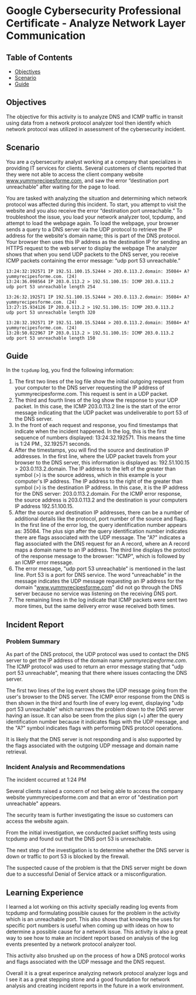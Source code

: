 # Google Cybersecurity Professional Certificate - Analyze Network Layer Communication

## Table of Contents

- [Objectives](#objectives)
- [Scenario](#scenario)
- [Guide](#guide)

## Objectives

The objective for this activity is to analyze DNS and ICMP traffic in transit using data from a network protocol analyzer tool then identify which network protocol was utilized in assessment of the cybersecurity incident.

## Scenario

You are a cybersecurity analyst working at a company that specializes in providing IT services for clients. Several customers of clients reported that they were not able to access the client company website www.yummyrecipesforme.com, and saw the error “destination port unreachable” after waiting for the page to load.

You are tasked with analyzing the situation and determining which network protocol was affected during this incident. To start, you attempt to visit the website and you also receive the error “destination port unreachable.” To troubleshoot the issue, you load your network analyzer tool, tcpdump, and attempt to load the webpage again. To load the webpage, your browser sends a query to a DNS server via the UDP protocol to retrieve the IP address for the website's domain name; this is part of the DNS protocol. Your browser then uses this IP address as the destination IP for sending an HTTPS request to the web server to display the webpage The analyzer shows that when you send UDP packets to the DNS server, you receive ICMP packets containing the error message: “udp port 53 unreachable.”

```
13:24:32:192571 IP 192.51.100.15.52444 > 203.0.113.2.domain: 35084+ A?
yummyrecipesforme.com. (24)
13:24:36.098564 IP 203.0.113.2 > 192.51.100.15: ICMP 203.0.113.2
udp port 53 unreachable length 254

13:26:32.192571 IP 192.51.100.15.52444 > 203.0.113.2.domain: 35084+ A?
yummyrecipesforme.com. (24)
13:27:15.934126 IP 203.0.113.2 > 192.51.100.15: ICMP 203.0.113.2
udp port 53 unreachable length 320

13:28:32.192571 IP 192.51.100.15.52444 > 203.0.113.2.domain: 35084+ A?
yummyrecipesforme.com. (24)
13:28:50.022967 IP 203.0.113.2 > 192.51.100.15: ICMP 203.0.113.2
udp port 53 unreachable length 150
```

## Guide

In the `tcpdump` log, you find the following information:

1. The first two lines of the log file show the initial outgoing request from your computer to the DNS server requesting the IP address of yummyrecipesforme.com. This request is sent in a UDP packet.
2. The third and fourth lines of the log show the response to your UDP packet. In this case, the ICMP 203.0.113.2 line is the start of the error message indicating that the UDP packet was undeliverable to port 53 of the DNS server.
3. In the front of each request and response, you find timestamps that indicate when the incident happened. In the log, this is the first sequence of numbers displayed: 13:24:32.192571. This means the time is 1:24 PM., 32.192571 seconds.
4. After the timestamps, you will find the source and destination IP addresses. In the first line, where the UDP packet travels from your browser to the DNS server, this information is displayed as: 192.51.100.15 > 203.0.113.2.domain. The IP address to the left of the greater than symbol (>) is the source address, which in this example is your computer's IP address. The IP address to the right of the greater than symbol (>) is the destination IP address. In this case, it is the IP address for the DNS server: 203.0.113.2.domain. For the ICMP error response, the source address is 203.0.113.2 and the destination is your computers IP address 192.51.100.15.
5. After the source and destination IP addresses, there can be a number of additional details like the protocol, port number of the source and flags. In the first line of the error log, the query identification number appears as: 35084. The plus sign after the query identification number indicates there are flags associated with the UDP message. The "A?" indicates a flag associated with the DNS request for an A record, where an A record maps a domain name to an IP address. The third line displays the protocl of the response message to the browser: "ICMP", which is followed by an ICMP error message.
6. The error message, "udp port 53 unreachable" is mentioned in the last line. Port 53 is a port for DNS service. The word "unreachable" in the message indicates the UDP message requesting an IP address for the domain "www.yummyrecipesforme.com" did not go through the DNS server because no service was listening on the receiving DNS port.
7. The remaining lines in the log indicate that ICMP packets were sent two more times, but the same delivery error wase received both times.

## Incident Report

### Problem Summary

As part of the DNS protocol, the UDP protocol was used to contact the DNS server to get the IP address of the domain name _yummyrecipesforme.com_. The ICMP protocol was used to return an error message stating that "udp port 53 unreachable", meaning that there where issues contacting the DNS server.

The first two lines of the log event shows the UDP message going from the user's browser to the DNS server. The ICMP error response from the DNS is then shown in the third and fourth line of every log event, displaying "udp port 53 unreachable" which narrows the problem down to the DNS server having an issue. It can also be seen from the plus sign (+) after the query identification number because it indicates flags with the UDP message, and the "A?" symbol indicates flags with performing DNS protocol operations.

It is likely that the DNS server is not responding and is also supported by the flags associated with the outgoing UDP message and domain name retrieval.

### Incident Analysis and Recommendations

The incident occurred at 1:24 PM

Several clients raised a concern of not being able to access the company website yummyrecipesforme.com and that an error of "destination port unreachable" appears.

The security team is further investigating the issue so customers can access the website again.

From the initial investigation, we conducted packet sniffing tests using tcpdump and found out that the DNS port 53 is unreachable.

The next step of the investigation is to determine whether the DNS server is down or traffic to port 53 is blocked by the firewall.

The suspected cause of the problem is that the DNS server might be down due to a successful Denial of Service attack or a misconfiguration.

## Learning Experience

I learned a lot working on this activity specially reading log events from tcpdump and formulating possible causes for the problem in the activity which is an unreachable port. This also shows that knowing the uses for specific port numbers is useful when coming up with ideas on how to determine a possible cause for a network issue. This activity is also a great way to see how to make an incident report based on analysis of the log events presented by a network protocol analyzer tool.

This activity also brushed up on the process of how a DNS protocol works and flags associated with the UDP message and the DNS request.

Overall it is a great experince analyzing network protocol analyzer logs and I see it as a great stepping stone and a good foundation for network analysis and creating incident reports in the future in a work environment.
